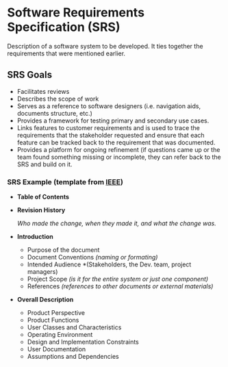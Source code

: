 # Software Requirements Specification (SRS)
Description of a software system to be developed. It ties together the requirements that were mentioned earlier.

## SRS Goals
- Facilitates reviews
- Describes the scope of work
- Serves as a reference to software designers (i.e. navigation aids, documents structure, etc.)
- Provides a framework for testing primary and secondary use cases.
- Links features to customer requirements and is used to trace the requirements that the stakeholder requested and ensure that each feature can be tracked back to the requirement that was documented.
- Provides a platform for ongoing refinement (if questions came up or the team found something missing or incomplete, they can refer back to the SRS and build on it.

### SRS Example (template from [IEEE](https://www.ieee.org/))
- **Table of Contents**
- **Revision History**

  *Who made the change, when they made it, and what the change was.*
  
- **Introduction**
  - Purpose of the document
  - Document Conventions *(naming or formating)*
  - Intended Audience *(Stakeholders, the Dev. team, project managers)
  - Project Scope *(is it for the entire system or just one component)*
  - References *(references to other documents or external materials)*

- **Overall Description**
  - Product Perspective
  - Product Functions
  - User Classes and Characteristics
  - Operating Environment
  - Design and Implementation Constraints
  - User Documentation
  - Assumptions and Dependencies
